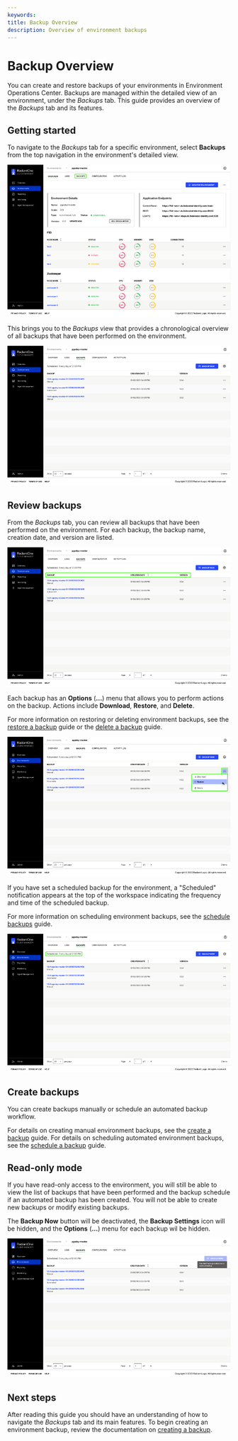 ```yaml
---
keywords:
title: Backup Overview
description: Overview of environment backups
---
```

# Backup Overview

You can create and restore backups of your environments in Environment Operations Center. Backups are managed within the detailed view of an environment, under the *Backups* tab. This guide provides an overview of the *Backups* tab and its features.

## Getting started

To navigate to the *Backups* tab for a specific environment, select **Backups** from the top navigation in the environment's detailed view.

![image description](images/backups-tab.png)

This brings you to the *Backups* view that provides a chronological overview of all backups that have been performed on the environment.

![image description](images/backups-home.png)

## Review backups

From the *Backups* tab, you can review all backups that have been performed on the environment. For each backup, the backup name, creation date, and version are listed.

![image description](images/backups-titles.png)

Each backup has an **Options** (**...**) menu that allows you to perform actions on the backup. Actions include **Download**, **Restore**, and **Delete**.

For more information on restoring or deleting environment backups, see the [restore a backup](restore-backup.md) guide or the [delete a backup](delete-backup.md) guide.

![image description](images/backups-options.png)

If you have set a scheduled backup for the environment, a "Scheduled" notification appears at the top of the workspace indicating the frequency and time of the scheduled backup.

For more information on scheduling environment backups, see the [schedule backups](schedule-backup.md) guide.

![image description](images/backups-scheduled.png)

## Create backups

You can create backups manually or schedule an automated backup workflow. 

For details on creating manual environment backups, see the [create a backup](create-backup.md) guide. For details on scheduling automated environment backups, see the [schedule a backup](schedule-backup.md) guide.

## Read-only mode

If you have read-only access to the environment, you will still be able to view the list of backups that have been performed and the backup schedule if an automated backup has been created. You will not be able to create new backups or modify existing backups.

The **Backup Now** button will be deactivated, the **Backup Settings** icon will be hidden, and the **Options** (**...**) menu for each backup wil be hidden.

![image description](images/backups-readonly.png)

## Next steps

After reading this guide you should have an understanding of how to navigate the *Backups* tab and its main features. To begin creating an environment backup, review the documentation on [creating a backup](create-backup.md).
